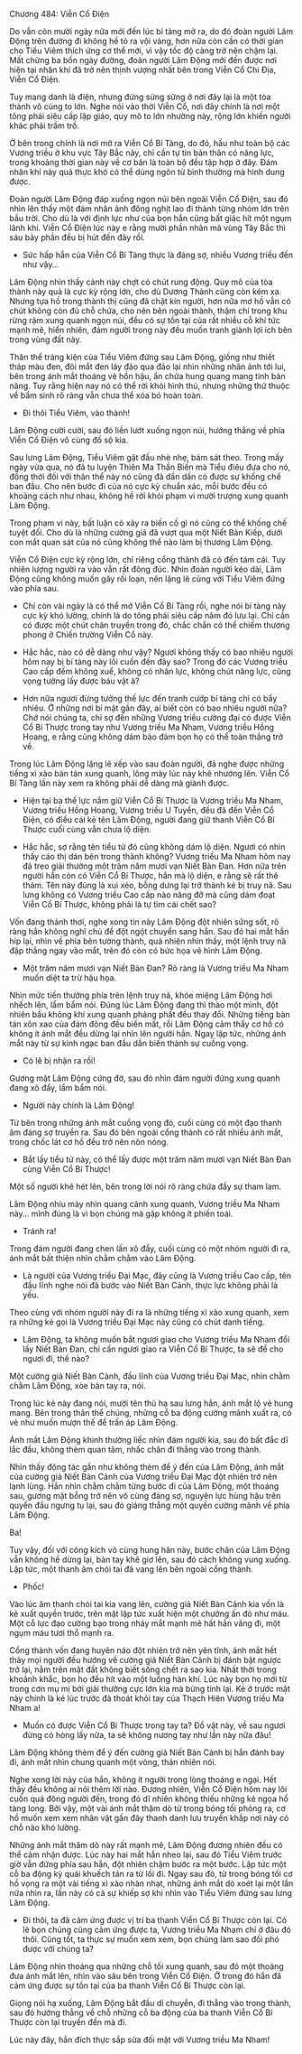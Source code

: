 




Chương 484: Viễn Cổ Điện


Do vẫn còn mười ngày nữa mới đến lúc bí tàng mở ra, do đó đoàn người Lâm Động trên đường đi không hề tỏ ra vội vàng, hơn nữa còn cần có thời gian cho Tiểu Viêm thích ứng cơ thể mới, vì vậy tốc độ càng trở nên chậm lại. Mất chừng ba bốn ngày đường, đoàn người Lâm Động mới đến được nơi hiện tại nhân khí đã trở nên thịnh vượng nhất bên trong Viễn Cổ Chi Địa, Viễn Cổ Điện.

Tuy mang danh là điện, nhưng đứng sừng sững ở nơi đây lại là một tòa thành vô cùng to lớn. Nghe nói vào thời Viễn Cổ, nơi đây chính là nơi một tông phái siêu cấp lập giáo, quy mô to lớn nhường này, rộng lớn khiến người khác phải trầm trồ.

Ở bên trong chính là nơi mở ra Viễn Cổ Bí Tàng, do đó, hầu như toàn bộ các Vương triều ở khu vực Tây Bắc này, chỉ cần tự tin bản thân có năng lực, trong khoảng thời gian này về cơ bản là toàn bộ đều tập hợp ở đây. Đám nhân khí này quả thực khó có thể dùng ngôn từ bình thường mà hình dung được.

Đoàn người Lâm Động đáp xuống ngọn núi bên ngoài Viễn Cổ Điện, sau đó nhìn lên thấy một đám nhân ảnh đông nghịt lao đi thành từng nhóm lớn trên bầu trời. Cho dù là với định lực như của bọn hắn cũng bất giác hít một ngụm lãnh khí. Viễn Cổ Điện lúc này e rằng mười phần nhân mã vùng Tây Bắc thì sáu bảy phần đều bị hút đến đây rồi.

- Sức hấp hẫn của Viễn Cổ Bí Tàng thực là đáng sợ, nhiều Vương triều đến như vậy…

Lâm Động nhìn thấy cảnh này chợt có chút rung động. Quy mô của tòa thành này quả là cực kỳ rộng lớn, cho dù Dương Thành cũng còn kém xa. Nhưng tựa hồ trong thành thị cũng đã chật kín người, hơn nữa mơ hồ vẫn có chút không còn đủ chỗ chứa, cho nên bên ngoài thành, thậm chí trong khu rừng rậm xung quanh ngọn núi, đều có sự tồn tại của rất nhiều cỗ khí tức mạnh mẽ, hiển nhiên, đám người trong này đều muốn tranh giành lợi ích bên trong vùng đất này.

Thân thể tráng kiện của Tiểu Viêm đứng sau Lâm Động, giống như thiết tháp màu đen, đôi mắt đen láy đảo qua đảo lại nhìn những nhân ảnh tới lui, bên trong ánh mắt thoáng vẻ hồn hậu, ẩn chứa hung quang mang tính bản năng. Tuy rằng hiện nay nó có thể rời khỏi hình thú, nhưng những thứ thuộc về bẩm sinh rõ ràng vẫn chưa thể xóa bỏ hoàn toàn.

- Đi thôi Tiểu Viêm, vào thành!

Lâm Động cười cười, sau đó liền lướt xuống ngọn núi, hướng thẳng về phía Viễn Cổ Điện vô cùng đồ sộ kia.

Sau lưng Lâm Động, Tiểu Viêm gật đầu nhè nhẹ, bám sát theo. Trong mấy ngày vừa qua, nó đã tu luyện Thiên Ma Thần Biến mà Tiểu điêu đưa cho nó, đồng thời đối với thân thể này nó cũng đã dần dần có được sự khống chế ban đầu. Cho nên bước đi của nó cực kỳ chuẩn xác, mỗi bước đều có khoảng cách như nhau, không hề rời khỏi phạm vi mười trượng xung quanh Lâm Động.

Trong phạm vi này, bất luận có xảy ra biến cố gì nó cũng có thể khống chế tuyệt đối. Cho dù là những cường giả đã vượt qua một Niết Bàn Kiếp, dưới con mắt quan sát của nó cũng không thể nào làm bị thương Lâm Động.

Viễn Cổ Điện cực kỳ rộng lớn, chỉ riêng cổng thành đã có đến tám cái. Tuy nhiên lượng người ra vào vẫn rất đông đúc. Nhìn đoàn người kéo dài, Lâm Động cũng không muốn gây rối loạn, nên lặng lẽ cùng với Tiểu Viêm đứng vào phía sau.

- Chỉ còn vài ngày là có thể mở Viễn Cổ Bí Tàng rồi, nghe nói bí tàng này cực kỳ khó lường, chính là do tông phái siêu cấp năm đó lưu lại. Chỉ cần có được một chút chân truyền trong đó, chắc chắn có thể chiếm thượng phong ở Chiến trường Viễn Cổ này.

- Hắc hắc, nào có dễ dàng như vậy? Ngươi không thấy có bao nhiêu người hôm nay bị bí tàng này lôi cuốn đến đây sao? Trong đó các Vương triều Cao cấp đếm không xuể, không có nhân lực, không chút năng lực, cũng vọng tưởng lấy được báu vật à?

- Hơn nữa ngươi đừng tưởng thế lực đến tranh cướp bí tàng chỉ có bấy nhiêu. Ở những nơi bí mật gần đây, ai biết còn có bao nhiêu người nữa? Chớ nói chúng ta, chỉ sợ đến những Vương triều cường đại có được Viễn Cổ Bí Thược trong tay như Vương triều Ma Nham, Vương triều Hồng Hoang, e rằng cũng không dám bảo đảm bọn họ có thể toàn thắng trở về.

Trong lúc Lâm Động lặng lẽ xếp vào sau đoàn người, đã nghe được những tiếng xì xào bàn tán xung quanh, lông mày lúc này khẽ nhướng lên. Viễn Cổ Bí Tàng lần này xem ra không phải dễ dàng mà giành được.

- Hiện tại ba thế lực nắm giữ Viễn Cổ Bí Thược là Vương triều Ma Nham, Vương triều Hồng Hoang, Vương triều U Tuyền, đều đã đến Viễn Cổ Điện, có điều cái kẻ tên Lâm Động, người đang giữ thanh Viễn Cổ Bí Thược cuối cùng vẫn chưa lộ diện.

- Hắc hắc, sợ rằng tên tiểu tử đó cũng không dám lộ diện. Ngươi có nhìn thấy cáo thị dán bên trong thành không? Vương triều Ma Nham hôm nay đã treo giải thưởng một trăm năm mươi vạn Niết Bàn Đan. Hơn nữa trên người hắn còn có Viễn Cổ Bí Thược, hắn mà lộ diện, e rằng sẽ rất thê thảm. Tên này đúng là xui xẻo, bỗng dưng lại trở thành kẻ bị truy nã. Sau lưng không có Vương triều Cao cấp nào nâng đỡ mà cũng dám đoạt Viễn Cổ Bí Thược, không phải là tự tìm cái chết sao?

Vốn đang thảnh thơi, nghe xong tin này Lâm Động đột nhiên sửng sốt, rõ ràng hắn không nghĩ chủ đề đột ngột chuyển sang hắn. Sau đó hai mắt hắn híp lại, nhìn về phía bên tường thành, quả nhiên nhìn thấy, một lệnh truy nã đập thẳng ngay vào mắt, trên đó còn có bức họa vẽ hình Lâm Động.

- Một trăm năm mươi vạn Niết Bàn Đan? Rõ ràng là Vương triều Ma Nham muốn diệt ta trừ hậu họa.

Nhìn mức tiền thưởng phía trên lệnh truy nã, khóe miệng Lâm Động hơi nhếch lên, lẩm bẩm nói. Đúng lúc Lâm Động đang thì thào một mình, đột nhiên bầu không khí xung quanh phảng phất đều thay đổi. Những tiếng bàn tán xôn xao của đám đông đều biến mất, rồi Lâm Động cảm thấy cơ hồ có không ít ánh mắt đều dừng lại nhìn lên người hắn. Ngay lập tức, những ánh mắt này từ sự kinh ngạc ban đầu dần biến thành sự cuồng vọng.

- Có lẽ bị nhận ra rồi!

Gương mặt Lâm Động cứng đờ, sau đó nhìn đám người đứng xung quanh đang xô đẩy, lẩm bẩm nói.

- Người này chính là Lâm Động!

Từ bên trong những ánh mắt cuồng vọng đó, cuối cùng có một đạo thanh âm đáng sợ truyền ra. Sau đó bên ngoài cổng thành có rất nhiều ánh mắt, trong chốc lát cơ hồ đều trở nên nôn nóng.

- Bắt lấy tiểu tử này, có thể lấy được một trăm năm mươi vạn Niết Bàn Đan cùng Viễn Cổ Bí Thược!

Một số người khẽ hét lên, bên trong lời nói rõ ràng chứa đầy sự tham lam.

Lâm Động nhíu mày nhìn quang cảnh xung quanh, Vương triều Ma Nham này… mình đúng là vì bọn chúng mà gặp không ít phiền toái.

- Tránh ra!

Trong đám người đang chen lấn xô đẩy, cuối cùng có một nhóm người đi ra, ánh mắt bất thiện nhìn chằm chằm vào Lâm Động.

- Là người của Vương triều Đại Mạc, đây cũng là Vương triều Cao cấp, tên đầu lĩnh nghe nói đã bước vào Niết Bàn Cảnh, thực lực không phải là yếu.

Theo cùng với nhóm người này đi ra là những tiếng xì xào xung quanh, xem ra những kẻ gọi là Vương triều Đại Mạc này cũng có chút danh tiếng.

- Lâm Động, ta không muốn bắt ngươi giao cho Vương triều Ma Nham đổi lấy Niết Bàn Đan, chỉ cần ngươi giao ra Viễn Cổ Bí Thược, ta sẽ để cho ngươi đi, thế nào?

Một cường giả Niết Bàn Cảnh, đầu lĩnh của Vương triều Đại Mạc, nhìn chằm chằm Lâm Động, xòe bàn tay ra, nói.

Trong lúc kẻ này đang nói, mười tên thủ hạ sau lưng hắn, ánh mắt lộ vẻ hung mang. Bên trong thân thể chúng, những cỗ ba động cường mãnh xuất ra, có vẻ như muốn mượn thế để trấn áp Lâm Động.

Ánh mắt Lâm Động khinh thường liếc nhìn đám người kia, sau đó bất đắc dĩ lắc đầu, không thèm quan tâm, nhấc chân đi thẳng vào trong thành.

Nhìn thấy động tác gần như không thèm để ý đến của Lâm Động, ánh mắt của cường giả Niết Bàn Cảnh của Vương triều Đại Mạc đột nhiên trở nên lạnh lùng. Hắn nhìn chằm chằm từng bước đi của Lâm Động, một thoáng sau, gương mặt bỗng trở nên vô cùng đáng sợ, nguyên lực hùng hậu trên quyền đầu ngưng tụ lại, sau đó giáng thẳng một quyền cường mãnh về phía Lâm Động.

Ba!

Tuy vậy, đối với công kích vô cùng hung hãn này, bước chân của Lâm Động vẫn không hề dừng lại, bàn tay khẽ giơ lên, sau đó cách không vung xuống. Lập tức, một thanh âm chói tai đã vang lên bên ngoài cổng thành.

- Phốc!

Vào lúc âm thanh chói tai kia vang lên, cường giả Niết Bàn Cảnh kia vốn là kẻ xuất quyền trước, trên mặt lập tức xuất hiện một chưởng ấn đỏ như máu. Một cỗ lực đạo cường bạo trong nháy mắt mạnh mẽ hất hắn văng đi, một ngụm máu tươi thổ mạnh ra.

Cổng thành vốn đang huyên náo đột nhiên trở nên yên tĩnh, ánh mắt hết thảy mọi người đều hướng về cường giả Niết Bàn Cảnh bị đánh bật ngược trở lại, nằm trên mặt đất không biết sống chết ra sao kia. Nhất thời trong khoảnh khắc, bọn họ đều hít vào một luồng hàn khí. Lúc này bọn họ mới từ trong cơn mụ mị bởi giải thưởng cực lớn kia mà bừng tỉnh lại. Kẻ ở trước mặt này chính là kẻ lúc trước đã thoát khỏi tay của Thạch Hiên Vương triều Ma Nham a!

- Muốn có được Viễn Cổ Bí Thược trong tay ta? Đồ vật này, về sau ngươi đừng có hòng lấy nữa, ta sẽ không nương tay như lần này nữa đâu!

Lâm Động không thèm để ý đến cường giả Niết Bàn Cảnh bị hắn đánh bay đi, ánh mắt nhìn chung quanh một vòng, thản nhiên nói.

Nghe xong lời này của hắn, không ít người trong lòng thoáng e ngại. Hết thảy đều không ai nói thêm lời nào. Đương nhiên, Viễn Cổ Điện hôm nay lôi cuốn quá đông người đến, trong đó dĩ nhiên không thiếu những kẻ ngọa hổ tàng long. Bởi vậy, một vài ánh mắt thăm dò từ trong bóng tối phóng ra, cơ hồ muốn xem xem nhân vật gần đây thanh danh lưu truyền khắp nơi này có chỗ nào khó lường.

Những ánh mắt thăm dò này rất mạnh mẽ, Lâm Động đương nhiên đều có thể cảm nhận được. Lúc này hai mắt hắn nheo lại, sau đó Tiểu Viêm trước giờ vẫn đứng phía sau hắn, đột nhiên chậm bước ra một bước. Lập tức một cỗ ba động kỳ quái khuếch tán ra từ lối đi. Ngay sau đó, từ trong bóng tối cơ hồ vọng ra một vài tiếng xì xào nhàn nhạt, những ánh mắt dò xoét lại một lần nữa nhìn ra, lần này có cả sự khiếp sợ khi nhìn vào Tiểu Viêm đứng sau lưng Lâm Động.

- Đi thôi, ta đã cảm ứng được vị trí ba thanh Viễn Cổ Bí Thược còn lại. Có lẽ bọn chúng cũng cảm ứng được ta, Vương triều Ma Nham chỉ ở đâu đó thôi. Cũng tốt, ta thực sự muốn xem xem, bọn chúng làm sao đối phó được với chúng ta?

Lâm Động nhìn thoáng qua những chỗ tối xung quanh, sau đó một thoáng đưa ánh mắt lên, nhìn vào sâu bên trong Viễn Cổ Điện. Ở trong đó hắn đã cảm ứng được sự tồn tại của ba thanh Viễn Cổ Bí Thược còn lại.

Giọng nói hạ xuống, Lâm Động bắt đầu di chuyển, đi thẳng vào trong thành, sau đó hướng thẳng về chỗ những cỗ ba động của ba thanh Viễn Cổ Bí Thược còn lại truyền đến mà đi.

Lúc này đây, hắn đích thực sắp sửa đối mặt với Vương triều Ma Nham!




